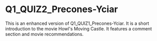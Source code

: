 # Q1_QUIZ2_Precones-Yciar
This is an enhanced version of Q1_QUIZ1_Precones-Yciar. It is a short introduction to the movie Howl's Moving Castle. It features a comment section and movie recommendations.
